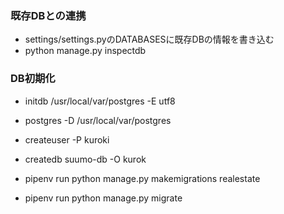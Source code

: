 ### 既存DBとの連携
- settings/settings.pyのDATABASESに既存DBの情報を書き込む
- python manage.py inspectdb


### DB初期化
- initdb /usr/local/var/postgres -E utf8

- postgres -D /usr/local/var/postgres
- createuser -P kuroki
- createdb suumo-db -O kurok

- pipenv run python manage.py makemigrations realestate
- pipenv run python manage.py migrate